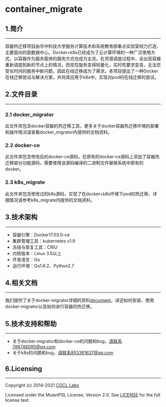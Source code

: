 container_migrate
====

1.简介
-----
***
容器热迁移项目由华中科技大学服务计算技术和系统教育部重点实验室倾力打造，主要面向的是数据中心。Docker+k8s已经成为了云计算环境的一种广泛使用方式，以容器作为服务载体的服务方式也成为主流。在资源调度过程中，会出现容器重新调度到新的节点上的情况，而现在服务变得轻量化，实时性要求变高，无法忍受长时间的服务中断问题，因此在线迁移成为了需求。本项目提出了一种Docker在线迁移尝试与解决方案，并将其应用于k8s中，实现对pod的在线迁移的尝试。

2.文件目录
-----
***
### 2.1 docker_migrator

此文件夹包含docker容器的热迁移工具，更多关于docker容器热迁移环境的部署和操作情况请查看docker_migrator内提供的文档资料。

### 2.2 docker-ce

此文件夹包含修改后的docker-ce源码，在原有的docker-ce源码上添加了容器热迁移部分功能源码，需要使用该源码编译的二进制文件替换系统中原有的docker。

### 2.3 k8s_migrate

此文件夹包含修改过的k8s源码，实现了在docker+k8s环境下pod的热迁移，详细情况请参考k8s_migrate内提供的文档资料。

3.技术架构
-----
***
* 容器引擎：Docker17.03.0-ce
* 集群管理工具：kubernetes v1.9
* 冻结与恢复工具：CRIU
* 内核版本：Linux 3.5以上
* 开发语言：Go
* 运行环境：Go1.6.2、Python2.7

4.相关文档
-----
***
我们提供了关于docker-migrator详细的资料[document](/docker_migrator/doc/document.md)，讲述如何安装、使用docker-migrator以及如何进行容器的热迁移。

5.技术支持和帮助
-----
***
* 关于docker-migrator和docker-ce的问题和bug，请联系786748095@qq.com
* 关于k8s的问题和bug，请联系953361637@qq.com

6.Licensing
-----
***
Copyright (c) 2014-2021 [CGCL Labs](http://grid.hust.edu.cn/)

Licensed under the  MulanPSL License, Version 2.0. See [LICENSE](/LICENSE) for the full license text.
